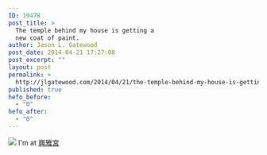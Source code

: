 ```yaml
---
ID: 19478
post_title: >
  The temple behind my house is getting a
  new coat of paint.
author: Jason L. Gatewood
post_date: 2014-04-21 17:27:08
post_excerpt: ""
layout: post
permalink: >
  http://jlgatewood.com/2014/04/21/the-temple-behind-my-house-is-getting-a-new-coat-of-paint/
published: true
hefo_before:
  - "0"
hefo_after:
  - "0"
---
```

![][1] I'm at [興雅宮][2]

 [1]: https://irs2.4sqi.net/img/general/original/427785_LwCAIIIL1eHqdmJdkANLK700wKRBhu10u233wCC8XFc.jpg
 [2]: http://4sq.com/ycp2DY!